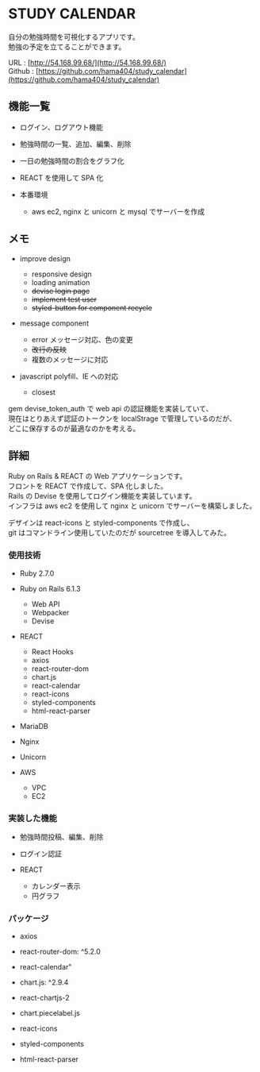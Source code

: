 # STUDY CALENDAR

自分の勉強時間を可視化するアプリです。  
勉強の予定を立てることができます。

URL : [http://54.168.99.68/](http://54.168.99.68/)  
Github : [https://github.com/hama404/study_calendar](https://github.com/hama404/study_calendar)

## 機能一覧

- ログイン、ログアウト機能

- 勉強時間の一覧、追加、編集、削除

- 一日の勉強時間の割合をグラフ化

- REACT を使用して SPA 化

- 本番環境

  - aws ec2, nginx と unicorn と mysql でサーバーを作成

## メモ

- improve design

  - responsive design
  - loading animation
  - ~~devise login page~~
  - ~~implement test user~~
  - ~~styled-button for component recycle~~

- message component

  - error メッセージ対応、色の変更
  - ~~改行の反映~~
  - 複数のメッセージに対応

- javascript polyfill、IE への対応

  - closest

gem devise_token_auth で web api の認証機能を実装していて、  
現在はとりあえず認証のトークンを localStrage で管理しているのだが、  
どこに保存するのが最適なのかを考える。

## 詳細

Ruby on Rails & REACT の Web アプリケーションです。  
フロントを REACT で作成して、SPA 化しました。  
Rails の Devise を使用してログイン機能を実装しています。  
インフラは aws ec2 を使用して nginx と unicorn でサーバーを構築しました。

デザインは react-icons と styled-components で作成し、  
git はコマンドライン使用していたのだが sourcetree を導入してみた。

### 使用技術

- Ruby 2.7.0

- Ruby on Rails 6.1.3

  - Web API
  - Webpacker
  - Devise

- REACT

  - React Hooks
  - axios
  - react-router-dom
  - chart.js
  - react-calendar
  - react-icons
  - styled-components
  - html-react-parser

- MariaDB

- Nginx

- Unicorn

- AWS

  - VPC
  - EC2

### 実装した機能

- 勉強時間投稿、編集、削除

- ログイン認証

- REACT

  - カレンダー表示
  - 円グラフ

### パッケージ

- axios

- react-router-dom: ^5.2.0

- react-calendar"

- chart.js: ^2.9.4

- react-chartjs-2

- chart.piecelabel.js

- react-icons

- styled-components

- html-react-parser
